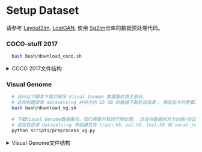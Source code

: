 # Setup Dataset 
请参考 [Layout2Im](https://github.com/zhaobozb/layout2im), [LostGAN](https://github.com/WillSuen/LostGANs), 使用 [Sg2Im](https://github.com/google/sg2im/tree/master/scripts)仓库的数据预处理代码。

### COCO-stuff 2017 
```bash
  bash bash/download_coco.sh
```

  <details><summary>COCO 2017文件结构</summary>

   ```
   ├── annotations
   │    └── deprecated-challenge2017
   │         └── train-ids.txt
   │         └── val-ids.txt
   │    └── instances_train2017.json
   │    └── instances_val2017.json
   │    └── stuff_train2017.json
   │    └── stuff_val2017.json
   │    └── ...
   ├── images
   │    └── train2017
   │         └── 000000000872.jpg
   │         └── ... 
   │   └── val2017
   │         └── 000000000321.jpg
   │         └── ... 
   ```

   </details>

### Visual Genome 
```bash
  # 运行以下脚本下载并解压 Visual Genome 数据集的相关部分。
  # 这将创建目录 datasets/vg 并将大约 15 GB 的数据下载到该目录； 解压后大约需要30GB的磁盘空间。
  bash bash/download_vg.sh
  
  # 下载Visual Genome数据集后，我们需要对其进行预处理。 这会将数据拆分为训练/验证/测试拆分，将所有场景图合并到 HDF5 文件中，并应用多种启发式方法来清理数据。 特别是，我们忽略太小的图像，只考虑在训练集中出现一定次数的对象和属性类别； 我们还忽略太小的对象，并设置每个图像中出现的对象和关系的数量的最小值和最大值。
  # 这将在目录 datasets/vg 中创建文件 train.h5、val.h5、test.h5 和 vocab.json。
  python scripts/preprocess_vg.py
```

   <details><summary>Visual Genome文件结构</summary>

   ```
   ├── VG_100K
   │   └── captions_val2017.json
   │   └── ...
   └── objects.json
   └── train.json
   └── ...
   ```

   </details>